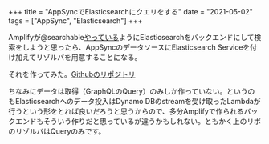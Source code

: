 +++
title = "AppSyncでElasticsearchにクエリをする"
date = "2021-05-02"
tags = ["AppSync", "Elasticsearch"]
+++

Amplifyが@searchable[やっている](https://docs.amplify.aws/cli/graphql-transformer/searchable)ようにElasticsearchをバックエンドにして検索をしようと思ったら、AppSyncのデータソースにElasticsearch Serviceを付け加えてリゾルバを用意することになる。

それを作ってみた。[Githubのリポジトリ](https://github.com/suzukiken/cdkappsync-elasticsearch)

ちなみにデータは取得（GraphQLのQuery）のみしか作っていない。というのもElasticsearchへのデータ投入はDynamo DBのstreamを受け取ったLambdaが行うという形をとれば良いだろうと思うからので、多分Amplifyで作られるバックエンドもそういう作りだと思っているが違うかもしれない。ともかく上のリポのリゾルバはQueryのみです。